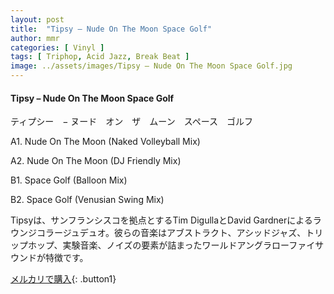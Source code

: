 ```yaml
---
layout: post
title:  "Tipsy – Nude On The Moon Space Golf"
author: mmr
categories: [ Vinyl ]
tags: [ Triphop, Acid Jazz, Break Beat ]
image: ../assets/images/Tipsy – Nude On The Moon Space Golf.jpg
---
```


#### Tipsy – Nude On The Moon Space Golf

ティプシー　− ヌード　オン　ザ　ムーン　スペース　ゴルフ


A1. Nude On The Moon (Naked Volleyball Mix)


A2. Nude On The Moon (DJ Friendly Mix)


B1. Space Golf (Balloon Mix)


B2. Space Golf (Venusian Swing Mix)


Tipsyは、サンフランシスコを拠点とするTim DigullaとDavid Gardnerによるラウンジコラージュデュオ。彼らの音楽はアブストラクト、アシッドジャズ、トリップホップ、実験音楽、ノイズの要素が詰まったワールドアングラローファイサウンドが特徴です。


[メルカリで購入](https://jp.mercari.com/item/m39453173414){: .button1}

